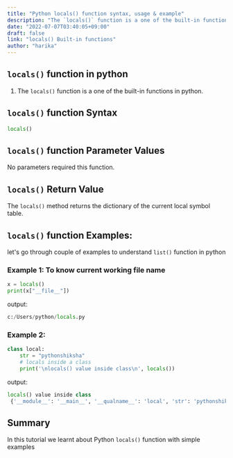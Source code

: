 ```yaml
---
title: "Python locals() function syntax, usage & example"
description: "The `locals()` function is a one of the built-in functions in python"
date: "2022-07-07T03:40:05+09:00"
draft: false
link: "locals() Built-in functions"
author: "harika"
---
```


## `locals()` function in python

1. The `locals()` function is a one of the built-in functions in python.

##  `locals()` function Syntax

```python
locals()
```

## `locals()` function Parameter Values

No parameters required this function.

## `locals()` Return Value

The `locals()` method returns the dictionary of the current local symbol table.

## `locals()` function Examples:

let's go through couple of examples to understand `list()` function in python

### Example 1: To know current working file name 

```python
x = locals()
print(x["__file__"])
```
output:

```python
c:/Users/python/locals.py
```
### Example 2:

```python
class local:
    str = "pythonshiksha"
    # locals inside a class
    print('\nlocals() value inside class\n', locals())
```

output:

```python
locals() value inside class
 {'__module__': '__main__', '__qualname__': 'local', 'str': 'pythonshiksha'}
```

## Summary
In this tutorial we learnt about Python `locals()` function with simple examples





